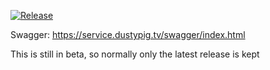 [![Release](https://github.com/dustypigtv/DustyPig.Server/actions/workflows/release.yml/badge.svg)](https://github.com/dustypigtv/DustyPig.Server/actions/workflows/release.yml)


Swagger: https://service.dustypig.tv/swagger/index.html

This is still in beta, so normally only the latest release is kept